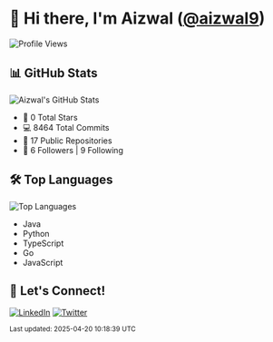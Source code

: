 
# 👋 Hi there, I'm Aizwal ([@aizwal9](https://github.com/aizwal9))

![Profile Views](https://komarev.com/ghpvc/?username=aizwal9&color=blueviolet)

## 📊 GitHub Stats

![Aizwal's GitHub Stats](https://github-readme-stats.vercel.app/api?username=aizwal9&show_icons=true&count_private=true&theme=radical)

- 🌟 0 Total Stars
- 💻 8464 Total Commits
- 🔧 17 Public Repositories
- 🚀 6 Followers | 9 Following

## 🛠️ Top Languages

![Top Languages](https://github-readme-stats.vercel.app/api/top-langs/?username=aizwal9&layout=compact&theme=radical)

- Java
- Python
- TypeScript
- Go
- JavaScript

## 🤝 Let's Connect!

[![LinkedIn](https://img.shields.io/badge/LinkedIn-Connect-blue)](https://www.linkedin.com/in/aizwal9)
[![Twitter](https://img.shields.io/badge/Twitter-Follow-1DA1F2)](https://twitter.com/aizwal9)

<sub>Last updated: 2025-04-20 10:18:39 UTC</sub>
